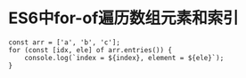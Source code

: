 # ES6中for-of遍历数组元素和索引  #

```
const arr = ['a', 'b', 'c'];
for (const [idx, ele] of arr.entries()) {
    console.log(`index = ${index}, element = ${ele}`);
}
```